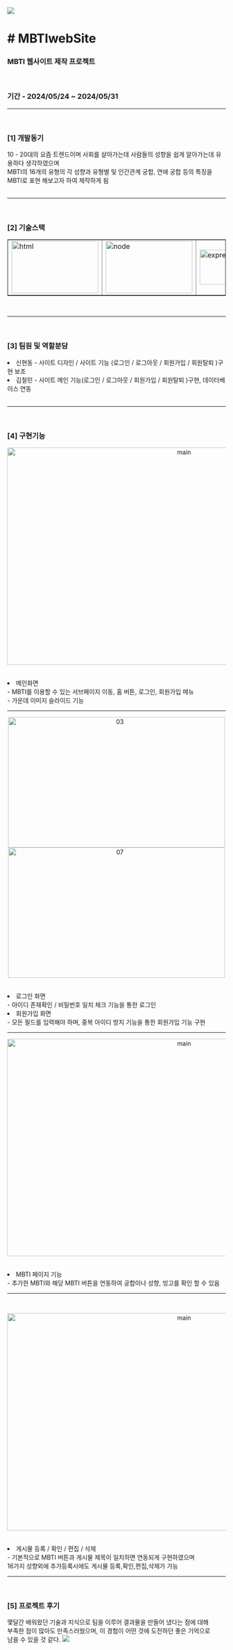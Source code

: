 <img src="https://capsule-render.vercel.app/api?type=waving&height=200&color=gradient&text=MBTI%20webstie" />
<h1># MBTIwebSite</h1>

<h3>MBTI 웹사이트 제작 프로젝트</h3></br>
<h3>기간 - 2024/05/24 ~ 2024/05/31</h3>

<hr><br>
<h3>[1] 개발동기</h3>
10 - 20대의 요즘 트렌드이며 사회를 살아가는데 사람들의 성향을 쉽게 
알아가는데 유용하다 생각하였으며</br> MBTI의 16개의 유형의 각 성향과 유형별 및
인간관계 궁합, 연애 궁합 등의 특징을</br> MBTI로 표현 해보고자 하여 제작하게 됨
<br><br>
<hr>

<br>
<h3>[2] 기술스택</h3>
<table border="none">
  <tr>
    <td><img width="200" height="120" alt="html" src="https://github.com/deq27/MBTIwebSite/assets/155127920/24fbf583-0902-44aa-98b1-8426021a18ab"></td>
    <td><img width="200" height="120" alt="node" src="https://github.com/deq27/MBTIwebSite/assets/155127920/9add6cf4-2523-428e-87a0-2bc93a2bf166"></td>
    <td><img width="200" height="80" alt="express" src="https://github.com/deq27/MBTIwebSite/assets/155127920/13b63f92-6a38-4c83-8d5e-e5267a7bcde8"></td>
    <td><img width="200" height="80" alt="mongo" src="https://github.com/deq27/MBTIwebSite/assets/155127920/bce0ac5c-5ef2-4c2c-b0e5-d067c1db6ca3"></td>
  </tr>  
</table>
<br>

<hr><br>
<h3>[3] 팀원 및 역할분담</h3>
<li>신현동 - 사이트 디자인 / 사이트 기능 (로그인 / 로그아웃 / 회원가입 / 회원탈퇴 )구현 보조</li>
<li>김철민 - 사이트 메인 기능(로그인 / 로그아웃 / 회원가입 / 회원탈퇴 )구현, 데이터베이스 연동</li>
<br>

<hr><br>
<h3>[4] 구현기능</h3>
<p align="center">
  <img width="800" height="500" align="center" alt="main" src="https://github.com/deq27/MBTIwebSite/assets/155127920/3ac9f855-c11e-4ec3-b74c-fd625f3254f3">
</p>
<br>
<li>메인화면<br> 
- MBTI를 이용할 수 있는 서브페이지 이동, 홈 버튼, 로그인, 회원가입 메뉴<br>
- 가운데 이미지 슬라이드 기능
</li>

<hr>
<p align="center">
  <img width="500" height="300" alt="03" src="https://github.com/deq27/MBTIwebSite/assets/155127920/07bdf47c-66a7-41de-94b3-6781e3a850f4">
  <img width="500" height="300" alt="07" src="https://github.com/deq27/MBTIwebSite/assets/155127920/5667a7e6-826a-47d2-aecf-cf045e9dc0d3">
</p>
<br>
<li>로그인 화면<br> 
- 아이디 존재확인 / 비밀번호 일치 체크 기능을 통한 로그인
</li>
<li>회원가입 화면<br> 
- 모든 필드를 입력해야 하며, 중복 아이디 방지 기능을 통한 회원가입 기능 구현
</li>

<hr>
<p align="center">
  <img width="800" height="500" align="center" alt="main" src="https://github.com/deq27/MBTIwebSite/assets/155127920/2d293e12-f05a-4e4e-84be-cd2d00e9155c">
</p>
<br>
<li>MBTI 페이지 기능<br> 
- 추가한 MBTI와 해당 MBTI 버튼을 연동하여 궁합이나 성향, 빙고를 확인 할 수 있음
</li>

<hr>
<br>
<p align="center">
  <img width="800" height="500" align="center" alt="main" src="https://github.com/deq27/MBTIwebSite/assets/155127920/413ffe76-ff5e-46de-975f-378d557dc764">
</p>
<br>
<li>게시물 등록 / 확인 / 편집 / 삭제<br> 
- 기본적으로 MBTI 버튼과 게시물 제목이 일치하면 연동되게 구현하였으며<br>
  16가지 성향외에 추가등록시에도 게시물 등록,확인,편집,삭제가 가능
</li>


<hr><br>
<h3>[5] 프로젝트 후기</h3>
몇달간 배워왔던 기술과 지식으로 팀을 이루어 결과물을 만들어 냈다는 점에 대해<br>
부족한 점이 많아도 만족스러웠으며, 이 경험이 어떤 것에 도전하던 좋은 기억으로<br>
남을 수 있을 것 같다.

<img src="https://capsule-render.vercel.app/api?type=waving&height=150&section=footer" />

